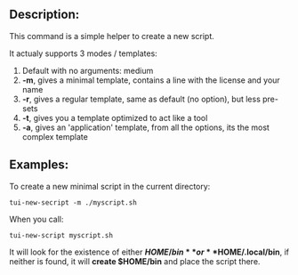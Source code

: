 Description:
------------

This command is a simple helper to create a new script.

It actualy supports 3 modes / templates:

1. Default with no arguments: medium
2. **-m**, gives a minimal template, contains a line with the license and your name
3. **-r**, gives a regular template, same as default (no option), but less pre-sets
4. **-t**, gives you a template optimized to act like a tool
5. **-a**, gives an 'application' template, from all the options, its the most complex template


Examples:
---------

To create a new minimal script in the current directory:

	tui-new-secript -m ./myscript.sh
	
When you call:

	tui-new-script myscript.sh
	
It will look for the existence of either **$HOME/bin** or **$HOME/.local/bin**, if neither is found, it will **create $HOME/bin** and place the script there.
